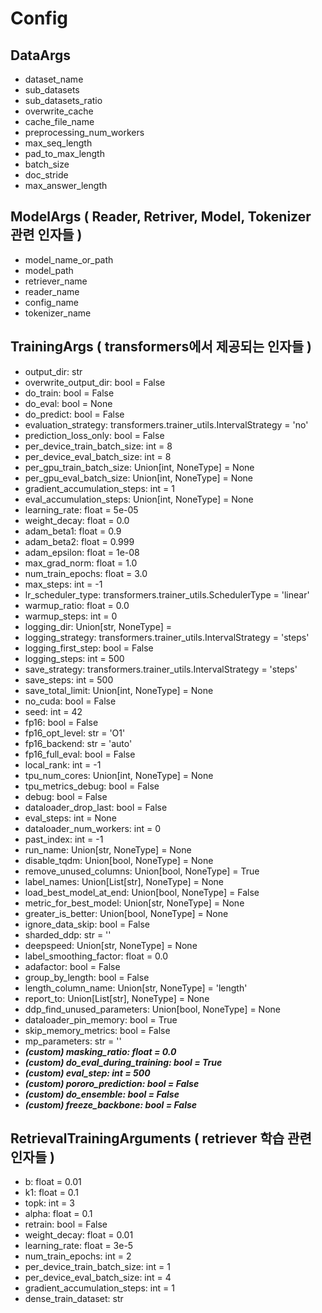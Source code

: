 # Config

## DataArgs

- dataset_name
- sub_datasets
- sub_datasets_ratio
- overwrite_cache
- cache_file_name
- preprocessing_num_workers
- max_seq_length
- pad_to_max_length
- batch_size
- doc_stride
- max_answer_length

## ModelArgs ( Reader, Retriver, Model, Tokenizer 관련 인자들 )

- model_name_or_path
- model_path
- retriever_name
- reader_name
- config_name
- tokenizer_name

## TrainingArgs ( transformers에서 제공되는 인자들 )

- output_dir: str
- overwrite_output_dir: bool = False
- do_train: bool = False
- do_eval: bool = None
- do_predict: bool = False
- evaluation_strategy: transformers.trainer_utils.IntervalStrategy = 'no'
- prediction_loss_only: bool = False
- per_device_train_batch_size: int = 8
- per_device_eval_batch_size: int = 8
- per_gpu_train_batch_size: Union[int, NoneType] = None
- per_gpu_eval_batch_size: Union[int, NoneType] = None
- gradient_accumulation_steps: int = 1
- eval_accumulation_steps: Union[int, NoneType] = None
- learning_rate: float = 5e-05
- weight_decay: float = 0.0
- adam_beta1: float = 0.9
- adam_beta2: float = 0.999
- adam_epsilon: float = 1e-08
- max_grad_norm: float = 1.0
- num_train_epochs: float = 3.0
- max_steps: int = -1
- lr_scheduler_type: transformers.trainer_utils.SchedulerType = 'linear'
- warmup_ratio: float = 0.0
- warmup_steps: int = 0
- logging_dir: Union[str, NoneType] = <factory>
- logging_strategy: transformers.trainer_utils.IntervalStrategy = 'steps'
- logging_first_step: bool = False
- logging_steps: int = 500
- save_strategy: transformers.trainer_utils.IntervalStrategy = 'steps'
- save_steps: int = 500
- save_total_limit: Union[int, NoneType] = None
- no_cuda: bool = False
- seed: int = 42
- fp16: bool = False
- fp16_opt_level: str = 'O1'
- fp16_backend: str = 'auto'
- fp16_full_eval: bool = False
- local_rank: int = -1
- tpu_num_cores: Union[int, NoneType] = None
- tpu_metrics_debug: bool = False
- debug: bool = False
- dataloader_drop_last: bool = False
- eval_steps: int = None
- dataloader_num_workers: int = 0
- past_index: int = -1
- run_name: Union[str, NoneType] = None
- disable_tqdm: Union[bool, NoneType] = None
- remove_unused_columns: Union[bool, NoneType] = True
- label_names: Union[List[str], NoneType] = None
- load_best_model_at_end: Union[bool, NoneType] = False
- metric_for_best_model: Union[str, NoneType] = None
- greater_is_better: Union[bool, NoneType] = None
- ignore_data_skip: bool = False
- sharded_ddp: str = ''
- deepspeed: Union[str, NoneType] = None
- label_smoothing_factor: float = 0.0
- adafactor: bool = False
- group_by_length: bool = False
- length_column_name: Union[str, NoneType] = 'length'
- report_to: Union[List[str], NoneType] = None
- ddp_find_unused_parameters: Union[bool, NoneType] = None
- dataloader_pin_memory: bool = True
- skip_memory_metrics: bool = False
- mp_parameters: str = ''
- **_(custom) masking_ratio: float = 0.0_**
- **_(custom) do_eval_during_training: bool = True_**
- **_(custom) eval_step: int = 500_**
- **_(custom) pororo_prediction: bool = False_**
- **_(custom) do_ensemble: bool = False_**
- **_(custom) freeze_backbone: bool = False_**

## RetrievalTrainingArguments ( retriever 학습 관련 인자들 )

- b: float = 0.01
- k1: float = 0.1
- topk: int = 3
- alpha: float = 0.1
- retrain: bool = False
- weight_decay: float = 0.01
- learning_rate: float = 3e-5
- num_train_epochs: int = 2
- per_device_train_batch_size: int = 1
- per_device_eval_batch_size: int = 4
- gradient_accumulation_steps: int = 1
- dense_train_dataset: str
